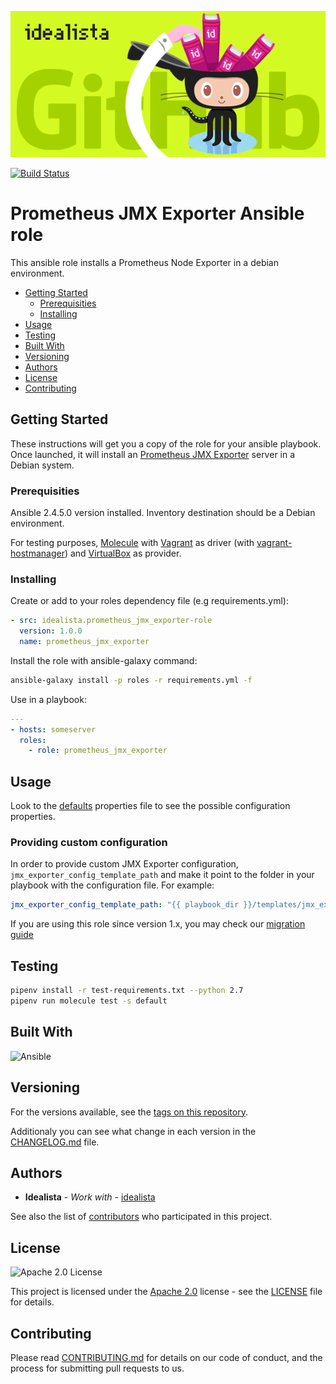![Logo](logo.gif)

[![Build Status](https://travis-ci.org/idealista/prometheus_jmx_exporter-role.png)](https://travis-ci.org/idealista/prometheus_jmx_exporter-role)

# Prometheus JMX Exporter Ansible role

This ansible role installs a Prometheus Node Exporter in a debian environment.

- [Getting Started](#getting-started)
	- [Prerequisities](#prerequisities)
	- [Installing](#installing)
- [Usage](#usage)
- [Testing](#testing)
- [Built With](#built-with)
- [Versioning](#versioning)
- [Authors](#authors)
- [License](#license)
- [Contributing](#contributing)

## Getting Started

These instructions will get you a copy of the role for your ansible playbook. Once launched, it will install an [Prometheus JMX Exporter](https://github.com/prometheus/jmx_exporter) server in a Debian system.

### Prerequisities

Ansible 2.4.5.0 version installed.
Inventory destination should be a Debian environment.

For testing purposes, [Molecule](https://molecule.readthedocs.io/) with [Vagrant](https://www.vagrantup.com/) as driver (with [vagrant-hostmanager](https://github.com/devopsgroup-io/vagrant-hostmanager)) and [VirtualBox](https://www.virtualbox.org/) as provider.

### Installing

Create or add to your roles dependency file (e.g requirements.yml):

```yml
- src: idealista.prometheus_jmx_exporter-role
  version: 1.0.0
  name: prometheus_jmx_exporter
```

Install the role with ansible-galaxy command:

```sh
ansible-galaxy install -p roles -r requirements.yml -f
```

Use in a playbook:

```yml
---
- hosts: someserver
  roles:
    - role: prometheus_jmx_exporter
```

## Usage

Look to the [defaults](defaults/main.yml) properties file to see the possible configuration properties.

### Providing custom configuration

In order to provide custom JMX Exporter configuration, `jmx_exporter_config_template_path` and make it point to the folder in your playbook with the configuration file. For example: 

```yml
jmx_exporter_config_template_path: "{{ playbook_dir }}/templates/jmx_exporter/config"
```

If you are using this role since version 1.x, you may check our [migration guide](https://github.com/idealista/prometheus_jmx_exporter-role/wiki#v1x-to-v2-migration-guide)

## Testing

```sh
pipenv install -r test-requirements.txt --python 2.7
pipenv run molecule test -s default
```

## Built With

![Ansible](https://img.shields.io/badge/ansible-2.4.5.0-green.svg)

## Versioning

For the versions available, see the [tags on this repository](https://github.com/idealista/prometheus_jmx_exporter-role/tags).

Additionaly you can see what change in each version in the [CHANGELOG.md](CHANGELOG.md) file.

## Authors

* **Idealista** - *Work with* - [idealista](https://github.com/idealista)

See also the list of [contributors](https://github.com/idealista/prometheus_jmx_exporter-role/contributors) who participated in this project.

## License

![Apache 2.0 License](https://img.shields.io/hexpm/l/plug.svg)

This project is licensed under the [Apache 2.0](https://www.apache.org/licenses/LICENSE-2.0) license - see the [LICENSE](LICENSE) file for details.

## Contributing

Please read [CONTRIBUTING.md](.github/CONTRIBUTING.md) for details on our code of conduct, and the process for submitting pull requests to us.
